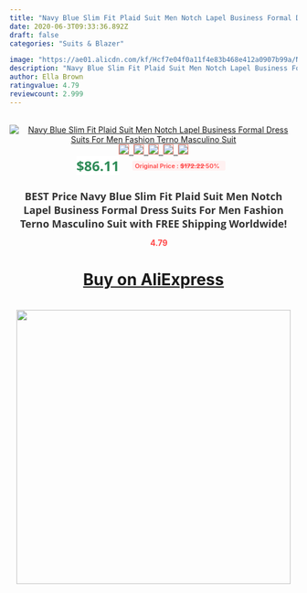 ```yaml
---
title: "Navy Blue Slim Fit Plaid Suit Men Notch Lapel Business Formal Dress Suits For Men Fashion Terno Masculino Suit"
date: 2020-06-3T09:33:36.892Z
draft: false
categories: "Suits & Blazer"

image: "https://ae01.alicdn.com/kf/Hcf7e04f0a11f4e83b468e412a0907b99a/Navy-Blue-Slim-Fit-Plaid-Suit-Men-Notch-Lapel-Business-Formal-Dress-Suits-For-Men-Fashion.jpg"
description: "Navy Blue Slim Fit Plaid Suit Men Notch Lapel Business Formal Dress Suits For Men Fashion Terno Masculino Suit"
author: Ella Brown
ratingvalue: 4.79
reviewcount: 2.999
---
```

<br>
<div style="text-align: center;">
<a href="https://s.click.aliexpress.com/e/_AltPWN" target="_blank" rel="nofollow noopener noreferrer"><img alt="Navy Blue Slim Fit Plaid Suit Men Notch Lapel Business Formal Dress Suits For Men Fashion Terno Masculino Suit" class="magnifier-image" src="https://ae01.alicdn.com/kf/Hcf7e04f0a11f4e83b468e412a0907b99a/Navy-Blue-Slim-Fit-Plaid-Suit-Men-Notch-Lapel-Business-Formal-Dress-Suits-For-Men-Fashion.jpg_640x640.jpg">
<br>
<img style="border:1px solid salmon" src="https://ae01.alicdn.com/kf/Hcf7e04f0a11f4e83b468e412a0907b99a/Navy-Blue-Slim-Fit-Plaid-Suit-Men-Notch-Lapel-Business-Formal-Dress-Suits-For-Men-Fashion.jpg_120x120.jpg">&nbsp;&nbsp;<img style="border:1px solid salmon" src="https://ae01.alicdn.com/kf/Hf75450bd5da948f19e510adb15eb42c06/Navy-Blue-Slim-Fit-Plaid-Suit-Men-Notch-Lapel-Business-Formal-Dress-Suits-For-Men-Fashion.jpg_120x120.jpg">&nbsp;&nbsp;<img style="border:1px solid salmon" src="https://ae01.alicdn.com/kf/H2de50a241d5440058b88b07e31723168F/Navy-Blue-Slim-Fit-Plaid-Suit-Men-Notch-Lapel-Business-Formal-Dress-Suits-For-Men-Fashion.jpg_120x120.jpg">&nbsp;&nbsp;<img style="border:1px solid salmon" src="https://ae01.alicdn.com/kf/H53896de82c6f4cc9aaf4fa100999a546x/Navy-Blue-Slim-Fit-Plaid-Suit-Men-Notch-Lapel-Business-Formal-Dress-Suits-For-Men-Fashion.jpg_120x120.jpg">&nbsp;&nbsp;<img style="border:1px solid salmon" src="https://ae01.alicdn.com/kf/H411b0faaaf6e41e2aa0954099d9e4d30V/Navy-Blue-Slim-Fit-Plaid-Suit-Men-Notch-Lapel-Business-Formal-Dress-Suits-For-Men-Fashion.jpg_120x120.jpg"></a></div><br0>
<div style="text-align: center;"><span style="background-color: white; border: 0px; box-sizing: border-box; color: seagreen; display: inline-block; font-family: &quot;open sans&quot; , &quot;arial&quot; , &quot;helvetica&quot; , sans-serif , &quot;heiti&quot;; font-size: 24px; font-stretch: inherit; font-weight: 700; line-height: inherit; margin: 0px 10px 0px 0px; padding: 0px; vertical-align: middle;">$86.11 </span>
<span style="background: rgb(255 , 241 , 241); border-radius: 3px; border: 0px; box-sizing: border-box; color: #ff4747; display: inline-block; font-family: inherit; font-size: 12px; font-stretch: inherit; font-style: inherit; font-variant: inherit; font-weight: 600; line-height: inherit; margin: 0px; padding: 2px 5px; transform: scale(0.9); vertical-align: middle;">Original Price : <b style="text-decoration: line-through;">$172.22 </b> 50%&nbsp;&nbsp;</span></div>
<h1 style="color: #333333; display: inline-block; font-family: &quot;open sans&quot; , &quot;arial&quot; , &quot;helvetica&quot; , sans-serif , &quot;heiti&quot;; font-size: 18px; font-stretch: inherit; font-weight: 700; text-align: center;">BEST Price Navy Blue Slim Fit Plaid Suit Men Notch Lapel Business Formal Dress Suits For Men Fashion Terno Masculino Suit with FREE Shipping Worldwide!</h1>
<div style="color: #ff4747; text-align: center;">
<img src="https://4.bp.blogspot.com/-M0ZcTcb-5uY/XleCXlxnR4I/AAAAAAAAAEc/OrjgMkXV1oMQFaCRZj5HQwOCBcu3w1FegCPcBGAYYCw/s1600/star.png" style="height: 15px;">&nbsp;<b>4.79</b></div>
<div class="button_cont" align="center"><a class="buynow_a" href="https://s.click.aliexpress.com/e/_AltPWN" target="_blank" rel="nofollow noopener noreferrer"><H1>Buy on AliExpress</H1></a></div><br>
<div class="separator" style="clear: both; text-align: center;">
<img src="https://lh3.googleusercontent.com/-pTy5HemUv9M/XlePHvY0dAI/AAAAAAAAAE4/0nX5iRUoIWY8eMW9Dpxeirr157OZliDIgCLcBGAsYHQ/s1600/badge.gif" width="480">
</div>
